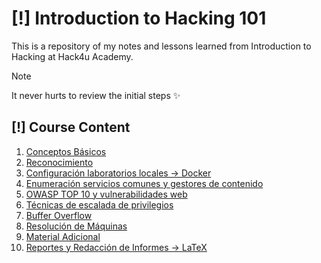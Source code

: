 # [!] Introduction to Hacking 101
This is a repository of my notes and lessons learned from Introduction to Hacking at Hack4u Academy.

> [!NOTE]  
> It never hurts to review the initial steps ✨

## [!] Course Content 
1. [Conceptos Básicos](./Conceptos_Basicos/)
2. [Reconocimiento](./Reconocimiento/)
3. [Configuración laboratorios locales -> Docker](./Configuración_laboratorios_locales_Docker)
4. [Enumeración servicios comunes y gestores de contenido]()
5. [OWASP TOP 10 y vulnerabilidades web]()
6. [Técnicas de escalada de privilegios]()
7. [Buffer Overflow]()
8. [Resolución de Máquinas]()
9. [Material Adicional]()
10. [Reportes y Redacción de Informes -> LaTeX]()
